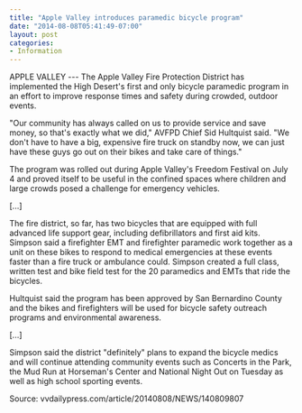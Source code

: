 ```yaml
---
title: "Apple Valley introduces paramedic bicycle program"
date: "2014-08-08T05:41:49-07:00"
layout: post
categories:
- Information
---
```


APPLE VALLEY --- The Apple Valley Fire Protection District has implemented the High Desert's first and only bicycle paramedic program in an effort to improve response times and safety during crowded, outdoor events.

"Our community has always called on us to provide service and save money, so that's exactly what we did," AVFPD Chief Sid Hultquist said. "We don't have to have a big, expensive fire truck on standby now, we can just have these guys go out on their bikes and take care of things."

The program was rolled out during Apple Valley's Freedom Festival on July 4 and proved itself to be useful in the confined spaces where children and large crowds posed a challenge for emergency vehicles.

\[...\]

The fire district, so far, has two bicycles that are equipped with full advanced life support gear, including defibrillators and first aid kits. Simpson said a firefighter EMT and firefighter paramedic work together as a unit on these bikes to respond to medical emergencies at these events faster than a fire truck or ambulance could. Simpson created a full class, written test and bike field test for the 20 paramedics and EMTs that ride the bicycles.

Hultquist said the program has been approved by San Bernardino County and the bikes and firefighters will be used for bicycle safety outreach programs and environmental awareness.

\[...\]

Simpson said the district "definitely" plans to expand the bicycle medics and will continue attending community events such as Concerts in the Park, the Mud Run at Horseman's Center and National Night Out on Tuesday as well as high school sporting events.

Source: vvdailypress.com/article/20140808/NEWS/140809807